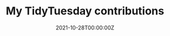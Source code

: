 ---
date: "2021-10-28T00:00:00Z"
external_link: /post/tidy_tuesday/
image:
  focal_point: Smart
title: "My TidyTuesday contributions"
tags: [data visualizations, ggplot2, rstats, tidy tuesday]
---